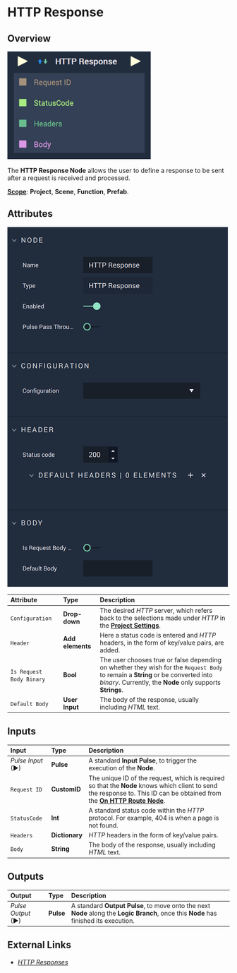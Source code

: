 # HTTP Response

## Overview

![The HTTP Response Node.](../../../.gitbook/assets/httpresponseupdatedimage.png)

The **HTTP Response Node** allows the user to define a response to be sent after a request is received and processed.

[**Scope**](../overview.md#scopes): **Project**, **Scene**, **Function**, **Prefab**.

## Attributes

![The HTTP Response Node Attributes.](../../../.gitbook/assets/httpresponseattributes.png)

| Attribute | Type | Description |
| :--- | :--- | :--- |
| `Configuration` | **Drop-down** | The desired _HTTP_ server, which refers back to the selections made under *HTTP* in the [**Project Settings**](../../../modules/project-settings/http.md). |
| `Header` | **Add elements** | Here a status code is entered and _HTTP_ headers, in the form of key/value pairs, are added. |
| `Is Request Body Binary` | **Bool** | The user chooses true or false depending on whether they wish for the `Request Body` to remain a **String** or be converted into *binary*.  Currently, the **Node** only supports **Strings**. |
| `Default Body` | **User Input** | The body of the response, usually including _HTML_ text. |

## Inputs

| Input | Type | Description |
| :--- | :--- | :--- |
| _Pulse Input_ \(►\) | **Pulse** | A standard **Input Pulse**, to trigger the execution of the **Node**. |
| `Request ID` | **CustomID** | The unique ID of the request, which is required  so that the **Node** knows which client to send the response to. This ID can be obtained from the [**On HTTP Route Node**](events/onhttproute.md).|
| `StatusCode` | **Int** | A standard status code within the _HTTP_ protocol. For example, 404 is when a page is not found. |
| `Headers` | **Dictionary** |  _HTTP_ headers in the form of key/value pairs. |
| `Body` | **String** | The body of the response, usually including _HTML_ text. |

## Outputs

| Output | Type | Description |
| :--- | :--- | :--- |
| _Pulse Output_ \(►\) | **Pulse** | A standard **Output Pulse**, to move onto the next **Node** along the **Logic Branch**, once this **Node** has finished its execution. |

## External Links

* [_HTTP Responses_](https://www.toolsqa.com/client-server/http-response/)

